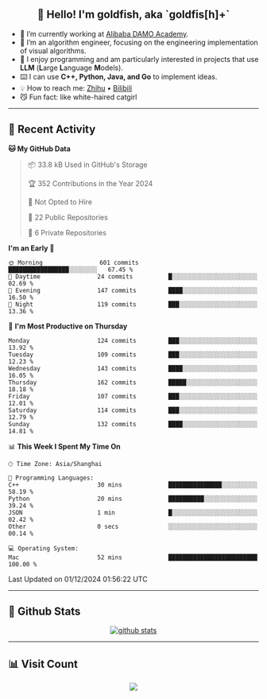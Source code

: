 
<h2 align="center">👋 Hello! I'm goldfish, aka `goldfis[h]+`</h2>

- 📍 I’m currently working at [Alibaba DAMO Academy](https://damo.alibaba.com/).  
- 🌱 I’m an algorithm engineer, focusing on the engineering implementation of visual algorithms.  
- 💬 I enjoy programming and am particularly interested in projects that use **LLM** (**L**arge **L**anguage **M**odels).   
- ⌨️ I can use **C++, Python, Java, and Go** to implement ideas.  
- 💡 How to reach me: [Zhihu](https://www.zhihu.com/people/goldfishh) • [Bilibili](https://space.bilibili.com/11349246)  
- 😼 Fun fact: like white-haired catgirl  

-------

## 🔧 Recent Activity

<!--START_SECTION:waka-->
**🐱 My GitHub Data** 

> 📦 33.8 kB Used in GitHub's Storage 
 > 
> 🏆 352 Contributions in the Year 2024
 > 
> 🚫 Not Opted to Hire
 > 
> 📜 22 Public Repositories 
 > 
> 🔑 6 Private Repositories 
 > 
**I'm an Early 🐤** 

```text
🌞 Morning                601 commits         █████████████████░░░░░░░░   67.45 % 
🌆 Daytime                24 commits          █░░░░░░░░░░░░░░░░░░░░░░░░   02.69 % 
🌃 Evening                147 commits         ████░░░░░░░░░░░░░░░░░░░░░   16.50 % 
🌙 Night                  119 commits         ███░░░░░░░░░░░░░░░░░░░░░░   13.36 % 
```
📅 **I'm Most Productive on Thursday** 

```text
Monday                   124 commits         ███░░░░░░░░░░░░░░░░░░░░░░   13.92 % 
Tuesday                  109 commits         ███░░░░░░░░░░░░░░░░░░░░░░   12.23 % 
Wednesday                143 commits         ████░░░░░░░░░░░░░░░░░░░░░   16.05 % 
Thursday                 162 commits         █████░░░░░░░░░░░░░░░░░░░░   18.18 % 
Friday                   107 commits         ███░░░░░░░░░░░░░░░░░░░░░░   12.01 % 
Saturday                 114 commits         ███░░░░░░░░░░░░░░░░░░░░░░   12.79 % 
Sunday                   132 commits         ████░░░░░░░░░░░░░░░░░░░░░   14.81 % 
```


📊 **This Week I Spent My Time On** 

```text
🕑︎ Time Zone: Asia/Shanghai

💬 Programming Languages: 
C++                      30 mins             ███████████████░░░░░░░░░░   58.19 % 
Python                   20 mins             ██████████░░░░░░░░░░░░░░░   39.24 % 
JSON                     1 min               █░░░░░░░░░░░░░░░░░░░░░░░░   02.42 % 
Other                    0 secs              ░░░░░░░░░░░░░░░░░░░░░░░░░   00.14 % 

💻 Operating System: 
Mac                      52 mins             █████████████████████████   100.00 % 
```


 Last Updated on 01/12/2024 01:56:22 UTC
<!--END_SECTION:waka-->

-------

## 📆 Github Stats

<p align="center">
    <a href="https://github.com/anuraghazra/github-readme-stats">
      <img src="https://github-readme-stats.vercel.app/api?username=goldfishh&show_icons=true&theme=dracula" alt="github stats" />
    </a>
</p>

-------

## 📊 Visit Count

<p align="center">
  <a href="https://count.getloli.com/"><img src="https://count.getloli.com/get/@:goldfishh?theme=rule34"></a>
</p>
